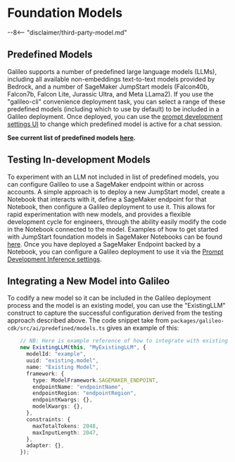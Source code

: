 # Foundation Models

--8<-- "disclaimer/third-party-model.md"

## Predefined Models

Galileo supports a number of predefined large language models (LLMs), including all available non-embeddings text-to-text models provided by Bedrock, and a number of SageMaker JumpStart models (Falcon40b, Falcon7b, Falcon Lite, Jurassic Ultra, and Meta LLama2). If you use the "galileo-cli" convenience deployment task, you can select a range of these predefined models (including which to use by default) to be included in a Galileo deployment. Once deployed, you can use the [prompt development settings UI](../dev-settings) to change which predefined model is active for a chat session.

**See current list of predefined models [here](./predefined-models.md).**

## Testing In-development Models

To experiment with an LLM not included in list of predefined models, you can configure Galileo to use a SageMaker endpoint within or across accounts. A simple approach is to deploy a new JumpStart model, create a Notebook that interacts with it, define a SageMaker endpoint for that Notebook, then configure a Galileo deployment to use it. This allows for rapid experimentation with new models, and provides a flexible development cycle for engineers, through the ability easily modify the code in the Notebook connected to the model. Examples of how to get started with JumpStart foundation models in SageMaker Notebooks can be found [here](https://github.com/aws/amazon-sagemaker-examples/tree/main/introduction_to_amazon_algorithms/jumpstart-foundation-models). Once you have deployed a SageMaker Endpoint backed by a Notebook, you can configure a Galileo deployment to use it via the [Prompt Development Inference settings](http://127.0.0.1:8000/aws-genai-conversational-rag-reference/development/dev-settings/inference/).

## Integrating a New Model into Galileo

To codify a new model so it can be included in the Galileo deployment process and the model is an existing model, you can use the "ExistingLLM" construct to capture the successful configuration derived from the testing approach described above. The code snippet take from ```packages/galileo-cdk/src/ai/predefined/models.ts``` gives an example of this:

```typescript
    // NB: Here is example reference of how to integrate with existing model
    new ExistingLLM(this, "MyExistingLLM", {
      modelId: "example",
      uuid: "existing.model",
      name: "Existing Model",
      framework: {
        type: ModelFramework.SAGEMAKER_ENDPOINT,
        endpointName: "endpointName",
        endpointRegion: "endpointRegion",
        endpointKwargs: {},
        modelKwargs: {},
      },
      constraints: {
        maxTotalTokens: 2048,
        maxInputLength: 2047,
      },
      adapter: {},
    });
```
